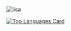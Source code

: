 ![lisa](https://github.com/mxrr/mxrr/blob/master/christmas.gif)

[![Top Languages Card](https://github-readme-stats.vercel.app/api/top-langs/?username=mxrr&layout=compact&hide=html,css&show_icons=true&theme=tokyonight&langs_count=6)](https://github.com/anuraghazra/github-readme-stats)
<!--
**mxrr/mxrr** is a ✨ _special_ ✨ repository because its `README.md` (this file) appears on your GitHub profile.

Here are some ideas to get you started:

- 🔭 I’m currently working on ...
- 🌱 I’m currently learning ...
- 👯 I’m looking to collaborate on ...
- 🤔 I’m looking for help with ...
- 💬 Ask me about ...
- 📫 How to reach me: ...
- 😄 Pronouns: ...
- ⚡ Fun fact: ...
-->
